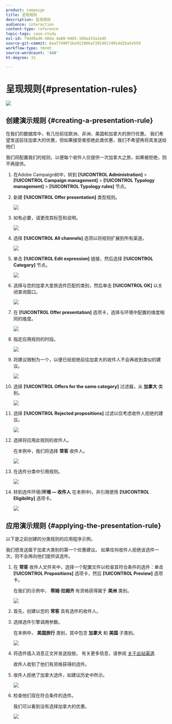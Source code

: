 ```yaml
---
product: campaign
title: 呈现规则
description: 呈现规则
audience: interaction
content-type: reference
topic-tags: case-study
exl-id: f9dd9ad6-48da-4a80-9405-109a433a1ed5
source-git-commit: 6eaf7490f1be913986af2924017d014d2ba54559
workflow-type: tm+mt
source-wordcount: '448'
ht-degree: 1%

---
```


# 呈现规则{#presentation-rules}

![](../../assets/common.svg)

## 创建演示规则 {#creating-a-presentation-rule}

在我们的数据库中，有几份前往欧洲、非洲、美国和加拿大的旅行优惠。 我们希望发送前往加拿大的优惠，但如果接受者拒绝此类优惠，我们不希望再将其发送给他们

我们将配置我们的规则，以便每个收件人仅提供一次加拿大之旅，如果被拒绝，则不再提供。

1. 在Adobe Campaign树中，转到 **[!UICONTROL Administration]** > **[!UICONTROL Campaign management]** > **[!UICONTROL Typology management]** > **[!UICONTROL Typology rules]** 节点。
1. 新建 **[!UICONTROL Offer presentation]** 类型规则。

   ![](assets/offer_typology_example_001.png)

1. 如有必要，请更改其标签和说明。

   ![](assets/offer_typology_example_002.png)

1. 选择 **[!UICONTROL All channels]** 选项以将规则扩展到所有渠道。

   ![](assets/offer_typology_example_003.png)

1. 单击 **[!UICONTROL Edit expression]** 链接，然后选择 **[!UICONTROL Category]** 节点。

   ![](assets/offer_typology_example_004.png)

1. 选择与您的加拿大差旅选件匹配的类别，然后单击 **[!UICONTROL OK]** 以关闭查询窗口。

   ![](assets/offer_typology_example_005.png)

1. 在 **[!UICONTROL Offer presentation]** 选项卡，选择与环境中配置的维度相同的维度。

   ![](assets/offer_typology_example_006.png)

1. 指定应用规则的时段。

   ![](assets/offer_typology_example_007.png)

1. 将建议限制为一个，以便已经拒绝前往加拿大的收件人不会再收到类似的建议。

   ![](assets/offer_typology_example_008.png)

1. 选择 **[!UICONTROL Offers for the same category]** 过滤器，从 **加拿大** 类别。

   ![](assets/offer_typology_example_020.png)

1. 选择 **[!UICONTROL Rejected propositions]** 过滤以仅考虑收件人拒绝的建议。

   ![](assets/offer_typology_example_021.png)

1. 选择将应用此规则的收件人。

   在本例中，我们将选择 **常客** 收件人。

   ![](assets/offer_typology_example_009.png)

1. 在选件分类中引用规则。

   ![](assets/offer_typology_example_013.png)

1. 转到选件环境(**环境 — 收件人** 在本例中)，并引用使用 **[!UICONTROL Eligibility]** 选项卡。

   ![](assets/offer_typology_example_014.png)

## 应用演示规则 {#applying-the-presentation-rule}

以下是之前创建的分类规则的应用程序示例。

我们想发送属于加拿大类别的第一个优惠建议。 如果任何收件人拒绝该选件一次，则不会再向他们提供该选件。

1. 在 **常客** 收件人文件夹中，选择一个配置文件以检查其符合条件的选件：单击 **[!UICONTROL Propositions]** 选项卡，然后 **[!UICONTROL Preview]** 选项卡。

   在我们的示例中， **蒂姆·拉姆齐** 有资格获得属于 **美洲** 类别。

   ![](assets/offer_typology_example_015.png)

1. 首先，创建以您的 **常客** 具有选件的收件人。
1. 选择选件引擎调用参数。

   在本例中， **美国旅行** 类别，其中包含 **加拿大** 和 **美国** 子类别。

   ![](assets/offer_typology_example_016.png)

1. 将选件插入消息正文并发送投放。 有关更多信息，请参阅 [关于出站渠道](../../interaction/using/about-outbound-channels.md).

   收件人收到了他们有资格获得的选件。

1. 收件人拒绝了加拿大选件，如建议历史中所示。

   ![](assets/offer_typology_example_018.png)

1. 检查他们现在符合条件的选件。

   我们可以看到没有选择加拿大的优惠。

   ![](assets/offer_typology_example_019.png)
